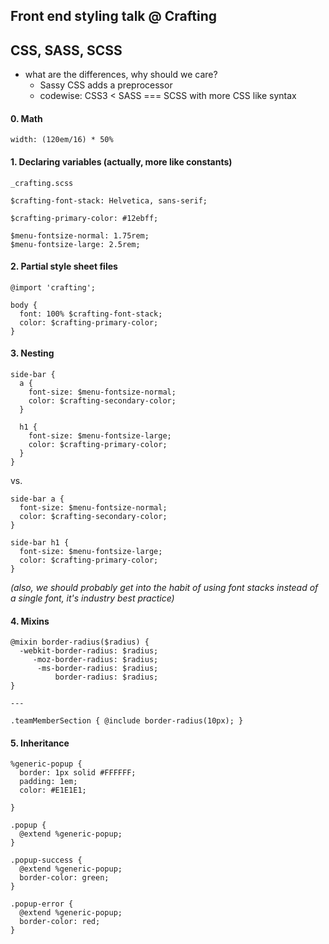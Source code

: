 ## Front end styling talk @ Crafting

## CSS, SASS, SCSS
- what are the differences, why should we care?
  - Sassy CSS adds a preprocessor
  - codewise: CSS3 < SASS === SCSS with more CSS like syntax

#### 0. Math
```
width: (120em/16) * 50%
```
#### 1. Declaring variables (actually, more like constants)

```
_crafting.scss

$crafting-font-stack: Helvetica, sans-serif;

$crafting-primary-color: #12ebff;

$menu-fontsize-normal: 1.75rem;
$menu-fontsize-large: 2.5rem;

```

#### 2. Partial style sheet files
```
@import 'crafting';

body {
  font: 100% $crafting-font-stack;
  color: $crafting-primary-color;
}
```

#### 3. Nesting
```
side-bar {
  a {
    font-size: $menu-fontsize-normal;
    color: $crafting-secondary-color;
  }
  
  h1 {
    font-size: $menu-fontsize-large;
    color: $crafting-primary-color;
  }
}
```

vs.
```
side-bar a {
  font-size: $menu-fontsize-normal;
  color: $crafting-secondary-color;
}

side-bar h1 {
  font-size: $menu-fontsize-large;
  color: $crafting-primary-color;
}
```

_(also, we should probably get into the habit of using font stacks instead of a single font, it's industry best practice)_

#### 4. Mixins
```
@mixin border-radius($radius) {
  -webkit-border-radius: $radius;
     -moz-border-radius: $radius;
      -ms-border-radius: $radius;
          border-radius: $radius;
}

---

.teamMemberSection { @include border-radius(10px); }
```

#### 5. Inheritance 
```
%generic-popup {
  border: 1px solid #FFFFFF;
  padding: 1em;
  color: #E1E1E1;
  
}

.popup {
  @extend %generic-popup;
}

.popup-success {
  @extend %generic-popup;
  border-color: green;
}

.popup-error {
  @extend %generic-popup;
  border-color: red;
}
```
